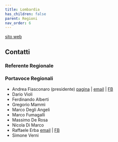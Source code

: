 ```yaml
---
title: Lombardia
has_children: false
parent: Regioni
nav_order: 6
---
```


[sito web](https://www.lombardia5stelle.it)

## Contatti
### Referente Regionale

### Portavoce Regionali
- Andrea Fiasconaro (presidente) [pagina](https://www.lombardia5stelle.it/2020/02/24/andrea-fiasconaro/) | [email](mailto:andrea.fiasconaro@consiglio.regione.lombardia.it) | [FB](https://www.facebook.com/AFiasconaro/)
- Dario Violi
- Ferdinando Alberti
- Gregorio Mammì
- Marco Degli Angeli
- Marco Fumagalli
- Massimo De Rosa
- Nicola Di Marco
- Raffaele Erba [email](mailto:raffaele.erba@consiglio.regione.lombardia.it) | [FB](https://www.facebook.com/RaffaeleErbaLombardiaM5S/)
- Simone Verni

